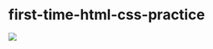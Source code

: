 # first-time-html-css-practice

![](https://github.com/MFKORKMAZ42/first-time-html-css-practice/blob/master/html-css-practice.gif)
